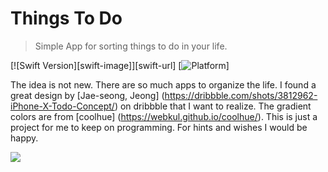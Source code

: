 #  Things To Do
> Simple App for sorting things to do in your life.

[![Swift Version][swift-image]][swift-url]
[![Platform](https://github.com/Tinkachen/ThingsToDo/)]

The idea is not new. There are so much apps to organize the life. 
I found a great design by [Jae-seong, Jeong] (https://dribbble.com/shots/3812962-iPhone-X-Todo-Concept/) on dribbble that I want to realize. 
The gradient colors are from [coolhue] (https://webkul.github.io/coolhue/).
This is just a project for me to keep on programming. For hints and wishes I would be happy.

![](example_concept.gif)

